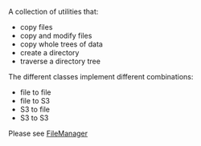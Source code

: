 A collection of utilities that:

- copy files
- copy and modify files
- copy whole trees of data
- create a directory
- traverse a directory tree

The different classes implement different combinations:
- file to file
- file to S3
- S3 to file
- S3 to S3

Please see [FileManager](../file_manager.py)

